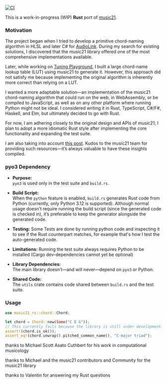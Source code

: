 [![CI](https://github.com/float3/music21-rs/actions/workflows/CI.yaml/badge.svg)](https://github.com/float3/music21-rs/actions/workflows/CI.yaml)

This is a work-in-progress (WIP) **Rust** port of [music21](https://github.com/cuthbertLab/music21/).

### Motivation

The project began when I tried to develop a primitive chord-naming algorithm in HLSL and later C# for [AudioLink](https://github.com/llealloo/audiolink/edit/master/README.md). During my search for existing solutions, I discovered that the music21 library offered one of the most comprehensive implementations available.

Later, while working on [Tuning Playground](https://hilll.dev/tools/tuningplayground), I built a large chord-name lookup table (LUT) using music21 to generate it. However, this approach did not satisfy me because implementing the original algorithm is inherently more correct than relying on a LUT.

I wanted a more adaptable solution—an implementation of the music21 chord-naming algorithm that could run on the web, in WebAssembly, or be compiled to JavaScript, as well as on any other platform where running Python might not be ideal. I considered writing it in Rust, TypeScript, C#/F#, Haskell, and Elm, but ultimately decided to go with Rust.

For now, I am adhering closely to the original design and APIs of music21; I plan to adopt a more idiomatic Rust style after implementing the core functionality and expanding the test suite.

I am also taking into account [this post](https://www.music21.org/music21docs/developerReference/startingOver.html). Kudos to the music21 team for providing such resources—it’s always valuable to have these insights compiled.

### pyo3 Dependency

- **Purpose:**  
  `pyo3` is used only in the test suite and `build.rs`.

- **Build Script:**  
  When the `python` feature is enabled, `build.rs` generates Rust code from Python (currently, only Python 3.12 is supported). Although normal usage doesn’t require running the build script (since the generated code is checked in), it’s preferable to keep the generator alongside the generated code.

- **Testing:**
  Some Tests are done by running python code and inspecting it to see if the Rust counterpart matches, for example that's how I test the auto-generated code.  

- **Limitations:**
  Running the test suite always requires Python to be installed (Cargo dev-dependencies cannot yet be optional)

- **Library Dependencies:**  
  The main library doesn’t—and will never—depend on `pyo3` or Python.

- **Shared Code:**  
  The `utils` crate contains code shared between `build.rs` and the test suite.

### Usage

```rust
use music21_rs::chord::Chord;

let chord = Chord::new(Some("C E G"));
// This currently fails because the library is still under development.
assert!(chord.is_ok());
assert_eq!(chord.unwrap().pitched_common_name(), "C-major triad");
```

thanks to Michael Scott Asato Cuthbert for his work in computational musicology

thanks to Michael and the music21 contributors and Community for the music21 library

thanks to Valentin for answering my Rust questions